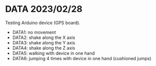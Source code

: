 # DATA 2023/02/28

Testing Arduino device (GPS board).

- DATA1: no movement  
- DATA2: shake along the X axis  
- DATA3: shake along the Y axis  
- DATA4: shake along the Z axis  
- DATA5: walking with device in one hand  
- DATA6: jumping 4 times with device in one hand (cushioned jumps)